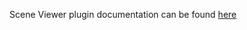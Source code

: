 Scene Viewer plugin documentation can be found [here](https://grafana.com/docs/plugins/grafana-iot-twinmaker-app/latest#aws-iot-twinmaker-scene-viewer-panel)